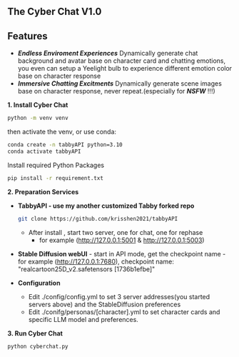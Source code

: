 **The Cyber Chat V1.0**
---
**Features**
---
- ***Endless Enviroment Experiences*** 
        Dynamically generate chat background and avatar base on character card and chatting emotions, you even can setup a Yeelight bulb to experience different emotion color base on character response
- ***Immersive Chatting Excitments*** 
        Dynamically generate scene images base on character response, never repeat.(especially for ***NSFW*** !!!)


**1. Install Cyber Chat**
```bash
python -m venv venv
```
then activate the venv,
or use conda:
```bash
conda create -n tabbyAPI python=3.10
conda activate tabbyAPI
```
Install required Python Packages
```bash
pip install -r requirement.txt
```
**2. Preparation Services**
- **TabbyAPI - use my another customized Tabby forked repo**
    ```bash 
    git clone https://github.com/krisshen2021/tabbyAPI 
    ```
    - After install , start two server, one for chat, one for rephase
        - for example (http://127.0.0.1:5001 & http://127.0.0.1:5003)

- **Stable Diffusion webUI**
        - start in API mode, get the checkpoint name 
        - for example (http://127.0.0.1:7680), checkpoint name: "realcartoon25D_v2.safetensors [1736b1efbe]"
- **Configuration**
    - Edit ./config/config.yml to set 3 server addresses(you started servers above) and the StableDiffusion preferences
    - Edit ./conifg/personas/[character].yml to set character cards and specific LLM model and preferences.

**3. Run Cyber Chat**
```bash
python cyberchat.py
```